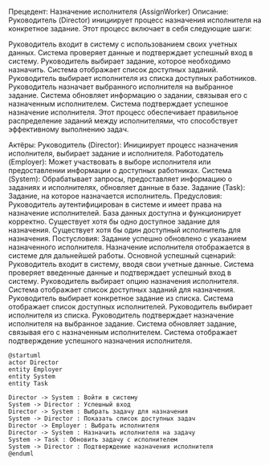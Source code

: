 Прецедент: Назначение исполнителя (AssignWorker)
Описание:
Руководитель (Director) инициирует процесс назначения исполнителя на конкретное задание. Этот процесс включает в себя следующие шаги:

Руководитель входит в систему с использованием своих учетных данных.
Система проверяет данные и подтверждает успешный вход в систему.
Руководитель выбирает задание, которое необходимо назначить.
Система отображает список доступных заданий.
Руководитель выбирает исполнителя из списка доступных работников.
Руководитель назначает выбранного исполнителя на выбранное задание.
Система обновляет информацию о задании, связывая его с назначенным исполнителем.
Система подтверждает успешное назначение исполнителя.
Этот процесс обеспечивает правильное распределение заданий между исполнителями, что способствует эффективному выполнению задач.

Актёры:
Руководитель (Director): Инициирует процесс назначения исполнителя, выбирает задание и исполнителя.
Работодатель (Employer): Может участвовать в выборе исполнителя или предоставлении информации о доступных работниках.
Система (System): Обрабатывает запросы, предоставляет информацию о заданиях и исполнителях, обновляет данные в базе.
Задание (Task): Задание, на которое назначается исполнитель.
Предусловия:
Руководитель аутентифицирован в системе и имеет права на назначение исполнителей.
База данных доступна и функционирует корректно.
Существует хотя бы одно доступное задание для назначения.
Существует хотя бы один доступный исполнитель для назначения.
Постусловия:
Задание успешно обновлено с указанием назначенного исполнителя.
Назначение исполнителя отображается в системе для дальнейшей работы.
Основной успешный сценарий:
Руководитель входит в систему, вводя свои учетные данные.
Система проверяет введенные данные и подтверждает успешный вход в систему.
Руководитель выбирает опцию назначения исполнителя.
Система отображает список доступных заданий для назначения.
Руководитель выбирает конкретное задание из списка.
Система отображает список доступных исполнителей.
Руководитель выбирает исполнителя из списка.
Руководитель подтверждает назначение исполнителя на выбранное задание.
Система обновляет задание, связывая его с назначенным исполнителем.
Система отображает подтверждение успешного назначения исполнителя.

```plantuml
@startuml
actor Director
entity Employer
entity System
entity Task

Director -> System : Войти в систему
System -> Director : Успешный вход
Director -> System : Выбрать задачу для назначения
System -> Director : Показать список доступных задач
Director -> Employer : Выбрать исполнителя
Director -> System : Назначить исполнителя на задачу
System -> Task : Обновить задачу с исполнителем
System -> Director : Подтверждение назначения исполнителя
@enduml
